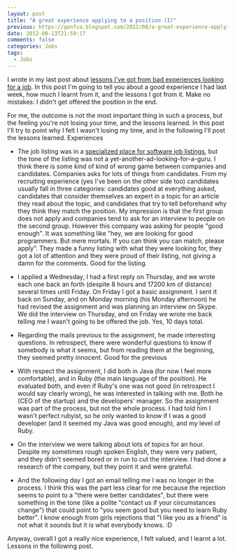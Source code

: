 ```yaml
---
layout: post
title: "A great experience applying to a position (I)"
previous: https://gonfva.blogspot.com/2012/08/a-great-experience-applying-to-position.html
date: 2012-08-13T21:59:17
comments: false
categories: Jobs
tags:
  - Jobs
---
```


I wrote in my last post about [lessons I've got from bad experiences looking for a job](https://gonfva.blogspot.com.es/2012/08/bad-experiences.html). In this post I'm going to tell you about a good experience I had last week, how much I learnt from it, and the lessons I got from it. Make no mistakes: I didn't get offered the position in the end.


For me, the outcome is not the most important thing in such a process, but the feeling you're not losing your time, and the lessons learned. In this post I'll try to point why I felt I wasn't losing my time, and in the following I'll post the lessons learned. Experiences



+ The job listing was in a [specialized place for software job listings](http://careers.joelonsoftware.com/), but the tone of the listing was not a yet-another-ad-looking-for-a-guru. I think there is some kind of kind of wrong game between companies and candidates. Companies asks for lots of things from candidates. From my recruiting experience (yes I've been on the other side too) candidates usually fall in three categories: candidates good at everything asked, candidates that consider themselves an expert in a topic for an article they read about the topic, and candidates that try to tell beforehand why they think they match the position. My impression is that the first group does not apply and companies tend to ask for an interview to people on the second group. However this company was asking for people "good enough". It was something like "hey, we are looking for good programmers. But mere mortals. If you can think you can match, please apply". They made a funny listing with what they were looking for, they got a lot of attention and they were proud of their listing, not giving a damn for the comments. Good for the listing.

+ I applied a Wednesday, I had a first reply on Thursday, and we wrote each one back an forth (despite 8 hours and 17200 km of distance) several times until Friday. On Friday I got a basic assignment. I sent it back on Sunday, and on Monday morning (his Monday afternoon) he had revised the assignment and was planning an interview on Skype. We did the interview on Thursday, and on Friday we wrote me back telling me I wasn't going to be offered the job. Yes, 10 days total.

+ Regarding the mails previous to the assignment, he made interesting questions. In retrospect, there were wonderful questions to know if somebody is what it seems, but from reading them at the beginning, they seemed pretty innocent. Good for the previous

+ With respect the assignment, I did both in Java (for now I feel more comfortable), and in Ruby (the main language of the position). He evaluated both, and even if Ruby's one was not good (in retrospect I would say clearly wrong), he was interested in talking with me. Both he (CEO of the startup) and the developers' manager. So the assignment was part of the process, but not the whole process. I had told him I wasn't perfect rubyist, so he only wanted to know if I was a good developer (and it seemed my Java was good enough), and my level of Ruby.

+ On the interview we were talking about lots of topics for an hour. Despite my sometimes rough spoken English, they were very patient, and they didn't seemed bored or in run to cut the interview. I had done a research of the company, but they point it and were grateful.

+ And the following day I got an email telling me I was no longer in the process. I think this was the part less clear for me because the rejection seems to point to a "there were better candidates", but there were something in the tone (like a polite "contact us if your circumstances change")  that could point to "you seem good but you need to learn Ruby better". I know enough from girls rejections that "I like you as a friend" is not what it sounds but it is what everybody knows. :D

Anyway, overall I got a really nice experience, I felt valued, and I learnt a lot. Lessons in the following post.

